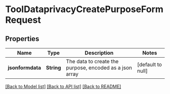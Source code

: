# ToolDataprivacyCreatePurposeFormRequest

## Properties

Name | Type | Description | Notes
------------ | ------------- | ------------- | -------------
**jsonformdata** | **String** | The data to create the purpose, encoded as a json array | [default to null]

[[Back to Model list]](../README.md#documentation-for-models) [[Back to API list]](../README.md#documentation-for-api-endpoints) [[Back to README]](../README.md)


